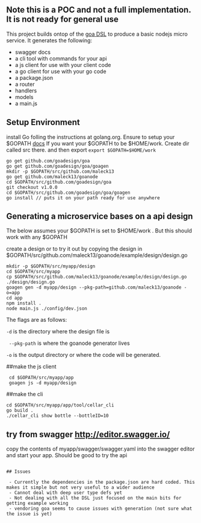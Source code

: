 ## Note this is a POC and not a full implementation. It is not ready for general use

This project builds ontop of the [goa DSL](http://goa.design) to produce a basic nodejs micro service. It generates the following:
- swagger docs
- a cli tool with commands for your api
- a js client for use with your client code 
- a go client for use with your go code 
- a package.json
- a router
- handlers
- models
- a main.js

## Setup Environment

install Go folling the instructions at golang.org. Ensure to setup your $GOPATH  [docs](https://golang.org/doc/install#testing)
If you want your $GOPATH to be $HOME/work. Create dir called src there. and then export ```export $GOPATH=$HOME/work```


```
go get github.com/goadesign/goa
go get github.com/goadesign/goa/goagen
mkdir -p $GOPATH/src/github.com/maleck13
go get github.com/maleck13/goanode
cd $GOPATH/src/github.com/goadesign/goa
git checkout v1.0.0
cd $GOPATH/src/github.com/goadesign/goa/goagen
go install // puts it on your path ready for use anywhere 
```

## Generating a microservice bases on a api design
The below assumes your $GOPATH is set to $HOME/work . But this should work with any $GOPATH 

create a design or to try it out by copying the design in  $GOPATH/src/github.com/maleck13/goanode/example/design/design.go


```
mkdir -p $GOPATH/src/myapp/design 
cd $GOPATH/src/myapp
cp $GOPATH/src/github.com/maleck13/goanode/example/design/design.go ./design/design.go
goagen gen -d myapp/design --pkg-path=github.com/maleck13/goanode -o=app
cd app
npm install .
node main.js ./config/dev.json

```

The flags are as follows:

``` -d ``` is the  directory where the design file is 

``` --pkg-path``` is where the goanode generator lives 

``` -o ``` is the output directory or where the code will be generated.  

##make the js client 

```
 cd $GOPATH/src/myapp/app 
 goagen js -d myapp/design  
```


##make the cli
```
cd $GOPATH/src/myapp/app/tool/cellar_cli
go build .
./cellar_cli show bottle --bottleID=10
```

## try from swagger http://editor.swagger.io/

copy the contents of myapp/swagger/swagger.yaml into the swagger editor and start your app. Should be good to try the api

```

## Issues

 - Currently the dependencies in the package.json are hard coded. This makes it simple but not very useful to a wider audience
 - Cannot deal with deep user type defs yet
 - Not dealing with all the DSL just focused on the main bits for getting example working
 - vendoring goa seems to cause issues with generation (not sure what the issue is yet)

